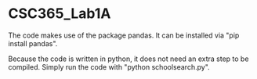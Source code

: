 # CSC365_Lab1A

The code makes use of the package pandas. It can be installed via "pip install pandas".

Because the code is written in python, it does not need an extra step to be compiled.
Simply run the code with "python schoolsearch.py".